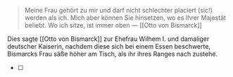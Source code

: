 > Meine Frau gehört zu mir und darf nicht schlechter placiert (sic!) werden als ich. Mich aber können Sie hinsetzen, wo es Ihrer Majestät beliebt. Wo ich sitze, ist immer oben — [[Otto von Bismarck]]

Dies sagte [[Otto von Bismarck]] zur Ehefrau Wilhem I. und damaliger deutscher Kaiserin, nachdem diese sich bei einem Essen beschwerte, Bismarcks Frau säße höher am Tisch, als ihr ihres Ranges nach zustehe.

- [ ] 